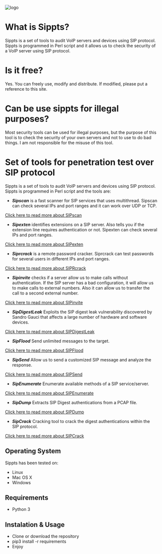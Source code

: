 ![logo](http://blog.pepelux.org/wp-content/uploads/logo-de-sippts.png)


# What is Sippts? #

Sippts is a set of tools to audit VoIP servers and devices using SIP protocol. Sippts is programmed in Perl script and it allows us to check the security of a VoIP server using SIP protocol.

# Is it free? #

Yes. You can freely use, modify and distribute. If modified, please put a reference to this site.

# Can be use sippts for illegal purposes? #

Most security tools can be used for illegal purposes, but the purpose of this tool is to check the security of your own servers and not to use to do bad things. I am not responsible for the misuse of this tool.

# Set of tools for penetration test over SIP protocol #

Sippts is a set of tools to audit VoIP servers and devices using SIP protocol. Sippts is programmed in Perl script and the tools are:
  * _**Sipscan**_ is a fast scanner for SIP services that uses multithread. Sipscan can check several IPs and port ranges and it can work over UDP or TCP.

[Click here to read more about SIPscan](https://github.com/Pepelux/sippts/wiki/SIPscan)

  * _**Sipexten**_ identifies extensions on a SIP server. Also tells you if the extension line requires authentication or not. Sipexten can check several IPs and port ranges.

[Click here to read more about SIPexten](https://github.com/Pepelux/sippts/wiki/SIPexten)

  * _**Siprcrack**_ is a remote password cracker. Siprcrack can test passwords for several users in different IPs and port ranges.

[Click here to read more about SIPRcrack](https://github.com/Pepelux/sippts/wiki/SIPRCrack)

  * _**Sipinvite**_ checks if a server allow us to make calls without authentication. If the SIP server has a bad configuration, it will allow us to make calls to external numbers. Also it can allow us to transfer the call to a second external number.

[Click here to read more about SIPinvite](https://github.com/Pepelux/sippts/wiki/SIPinvite)

  * _**SipDigestLeak**_ Exploits the SIP digest leak vulnerability discovered by Sandro Gauci that affects a large number of hardware and software devices.

[Click here to read more about SIPDigestLeak](https://github.com/Pepelux/sippts/wiki/SIPDigestLeak)

  * _**SipFlood**_ Send unlimited messages to the target.

[Click here to read more about SIPFlood](https://github.com/Pepelux/sippts/wiki/SIPFlood)

  * _**SipSend**_ Allow us to send a customized SIP message and analyze the response.

[Click here to read more about SIPSend](https://github.com/Pepelux/sippts/wiki/SIPSend)

  * _**SipEnumerate**_ Enumerate available methods of a SIP service/server.

[Click here to read more about SIPEnumerate](https://github.com/Pepelux/sippts/wiki/SIPEnumerate)

  * _**SipDump**_ Extracts SIP Digest authentications from a PCAP file.

[Click here to read more about SIPDump](https://github.com/Pepelux/sippts/wiki/SIPDump)

  * _**SipCrack**_ Cracking tool to crack the digest authentications within the SIP protocol.

[Click here to read more about SIPCrack](https://github.com/Pepelux/sippts/wiki/SIPCrack)

## Operating System ##
Sippts has been tested on:
  * Linux
  * Mac OS X
  * Windows

## Requirements ##
  * Python 3
  
## Instalation & Usage ##
  * Clone or download the repository
  * pip3 install -r requirements
  * Enjoy
